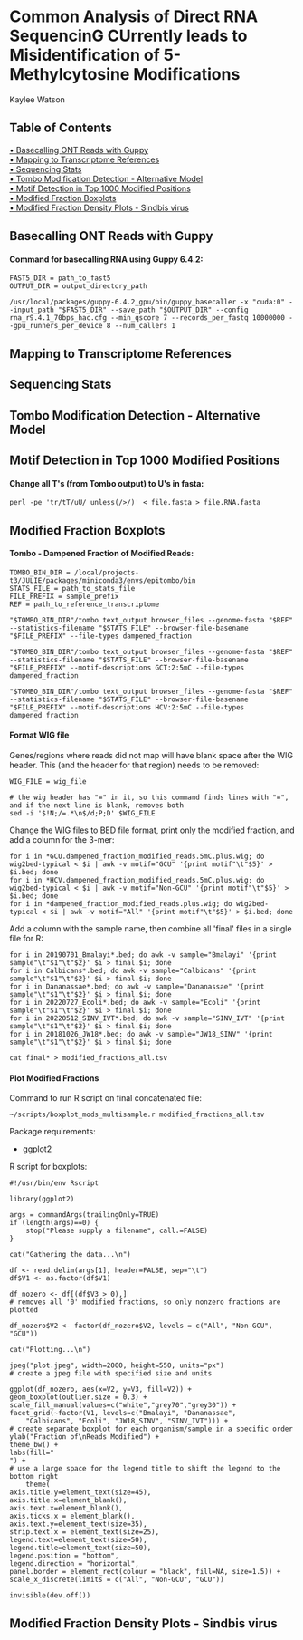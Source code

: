 # Common Analysis of Direct RNA SequencinG CUrrently leads to Misidentification of 5-Methylcytosine Modifications
Kaylee Watson<br />


## Table of Contents

[• Basecalling ONT Reads with Guppy](https://github.com/kayleewatson/Common-Analysis-of-Direct-RNA-SequencinG-CUrrently-leads-to-Misidentification-of-5-Methylcytosine/edit/main/README.md#basecalling-ont-reads-with-guppy)<br />
[• Mapping to Transcriptome References](https://github.com/kayleewatson/Common-Analysis-of-Direct-RNA-SequencinG-CUrrently-leads-to-Misidentification-of-5-Methylcytosine/edit/main/README.md#mapping-to-transcriptome-references)<br />
[• Sequencing Stats](https://github.com/kayleewatson/Common-Analysis-of-Direct-RNA-SequencinG-CUrrently-leads-to-Misidentification-of-5-Methylcytosine/edit/main/README.md#sequencing-stats)<br />
[• Tombo Modification Detection - Alternative Model](https://github.com/kayleewatson/Common-Analysis-of-Direct-RNA-SequencinG-CUrrently-leads-to-Misidentification-of-5-Methylcytosine/edit/main/README.md#tombo-modification-detection---alternative-model)<br />
[• Motif Detection in Top 1000 Modified Positions](https://github.com/kayleewatson/Common-Analysis-of-Direct-RNA-SequencinG-CUrrently-leads-to-Misidentification-of-5-Methylcytosine/edit/main/README.md#motif-detection-in-top-1000-modified-positions)<br />
[• Modified Fraction Boxplots](https://github.com/kayleewatson/Common-Analysis-of-Direct-RNA-SequencinG-CUrrently-leads-to-Misidentification-of-5-Methylcytosine/edit/main/README.md#modified-fraction-boxplots)<br />
[• Modified Fraction Density Plots - Sindbis virus](https://github.com/kayleewatson/Common-Analysis-of-Direct-RNA-SequencinG-CUrrently-leads-to-Misidentification-of-5-Methylcytosine/edit/main/README.md#modified-fraction-density-plots---sindbis-virus)<br />

## Basecalling ONT Reads with Guppy
#### Command for basecalling RNA using Guppy 6.4.2:
```
FAST5_DIR = path_to_fast5
OUTPUT_DIR = output_directory_path

/usr/local/packages/guppy-6.4.2_gpu/bin/guppy_basecaller -x "cuda:0" --input_path "$FAST5_DIR" --save_path "$OUTPUT_DIR" --config rna_r9.4.1_70bps_hac.cfg --min_qscore 7 --records_per_fastq 10000000 --gpu_runners_per_device 8 --num_callers 1
```


## Mapping to Transcriptome References

## Sequencing Stats

## Tombo Modification Detection - Alternative Model

## Motif Detection in Top 1000 Modified Positions

#### Change all T's (from Tombo output) to U's in fasta:
```
perl -pe 'tr/tT/uU/ unless(/>/)' < file.fasta > file.RNA.fasta
```



## Modified Fraction Boxplots
#### Tombo - Dampened Fraction of Modified Reads:

```
TOMBO_BIN_DIR = /local/projects-t3/JULIE/packages/miniconda3/envs/epitombo/bin
STATS_FILE = path_to_stats_file
FILE_PREFIX = sample_prefix
REF = path_to_reference_transcriptome

"$TOMBO_BIN_DIR"/tombo text_output browser_files --genome-fasta "$REF" --statistics-filename "$STATS_FILE" --browser-file-basename "$FILE_PREFIX" --file-types dampened_fraction

"$TOMBO_BIN_DIR"/tombo text_output browser_files --genome-fasta "$REF" --statistics-filename "$STATS_FILE" --browser-file-basename "$FILE_PREFIX" --motif-descriptions GCT:2:5mC --file-types dampened_fraction

"$TOMBO_BIN_DIR"/tombo text_output browser_files --genome-fasta "$REF" --statistics-filename "$STATS_FILE" --browser-file-basename "$FILE_PREFIX" --motif-descriptions HCV:2:5mC --file-types dampened_fraction
```

#### Format WIG file

Genes/regions where reads did not map will have blank space after the WIG header. This (and the header for that region) needs to be removed:

```
WIG_FILE = wig_file

# the wig header has "=" in it, so this command finds lines with "=", and if the next line is blank, removes both
sed -i '$!N;/=.*\n$/d;P;D' $WIG_FILE
```

Change the WIG files to BED file format, print only the modified fraction, and add a column for the 3-mer:
```
for i in *GCU.dampened_fraction_modified_reads.5mC.plus.wig; do wig2bed-typical < $i | awk -v motif="GCU" '{print motif"\t"$5}' > $i.bed; done
for i in *HCV.dampened_fraction_modified_reads.5mC.plus.wig; do wig2bed-typical < $i | awk -v motif="Non-GCU" '{print motif"\t"$5}' > $i.bed; done
for i in *dampened_fraction_modified_reads.plus.wig; do wig2bed-typical < $i | awk -v motif="All" '{print motif"\t"$5}' > $i.bed; done
```
Add a column with the sample name, then combine all 'final' files in a single file for R:
```
for i in 20190701_Bmalayi*.bed; do awk -v sample="Bmalayi" '{print sample"\t"$1"\t"$2}' $i > final.$i; done
for i in Calbicans*.bed; do awk -v sample="Calbicans" '{print sample"\t"$1"\t"$2}' $i > final.$i; done
for i in Dananassae*.bed; do awk -v sample="Dananassae" '{print sample"\t"$1"\t"$2}' $i > final.$i; done
for i in 20220727_Ecoli*.bed; do awk -v sample="Ecoli" '{print sample"\t"$1"\t"$2}' $i > final.$i; done
for i in 20220512_SINV_IVT*.bed; do awk -v sample="SINV_IVT" '{print sample"\t"$1"\t"$2}' $i > final.$i; done
for i in 20181026_JW18*.bed; do awk -v sample="JW18_SINV" '{print sample"\t"$1"\t"$2}' $i > final.$i; done

cat final* > modified_fractions_all.tsv
```

#### Plot Modified Fractions
Command to run R script on final concatenated file:
```
~/scripts/boxplot_mods_multisample.r modified_fractions_all.tsv
```
Package requirements:
* ggplot2

R script for boxplots:
```
#!/usr/bin/env Rscript

library(ggplot2)

args = commandArgs(trailingOnly=TRUE)
if (length(args)==0) {
    stop("Please supply a filename", call.=FALSE)
}

cat("Gathering the data...\n")

df <- read.delim(args[1], header=FALSE, sep="\t")
df$V1 <- as.factor(df$V1)

df_nozero <- df[(df$V3 > 0),]
# removes all '0' modified fractions, so only nonzero fractions are plotted

df_nozero$V2 <- factor(df_nozero$V2, levels = c("All", "Non-GCU", "GCU"))

cat("Plotting...\n")

jpeg("plot.jpeg", width=2000, height=550, units="px")
# create a jpeg file with specified size and units

ggplot(df_nozero, aes(x=V2, y=V3, fill=V2)) +
geom_boxplot(outlier.size = 0.3) +
scale_fill_manual(values=c("white","grey70","grey30")) +
facet_grid(~factor(V1, levels=c("Bmalayi", "Dananassae",
    "Calbicans", "Ecoli", "JW18_SINV", "SINV_IVT"))) +
# create separate boxplot for each organism/sample in a specific order
ylab("Fraction of\nReads Modified") +
theme_bw() +
labs(fill="                                                            ") +
# use a large space for the legend title to shift the legend to the bottom right
    theme(
axis.title.y=element_text(size=45),
axis.title.x=element_blank(),
axis.text.x=element_blank(),
axis.ticks.x = element_blank(),
axis.text.y=element_text(size=35),
strip.text.x = element_text(size=25),
legend.text=element_text(size=50),
legend.title=element_text(size=50),
legend.position = "bottom",
legend.direction = "horizontal",
panel.border = element_rect(colour = "black", fill=NA, size=1.5)) +
scale_x_discrete(limits = c("All", "Non-GCU", "GCU"))

invisible(dev.off())
```

## Modified Fraction Density Plots - Sindbis virus
